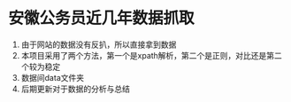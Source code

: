 # 安徽公务员近几年数据抓取
1. 由于网站的数据没有反扒，所以直接拿到数据
2. 本项目采用了两个方法，第一个是xpath解析，第二个是正则，对比还是第二个较为稳定
3. 数据间data文件夹
4. 后期更新对于数据的分析与总结
